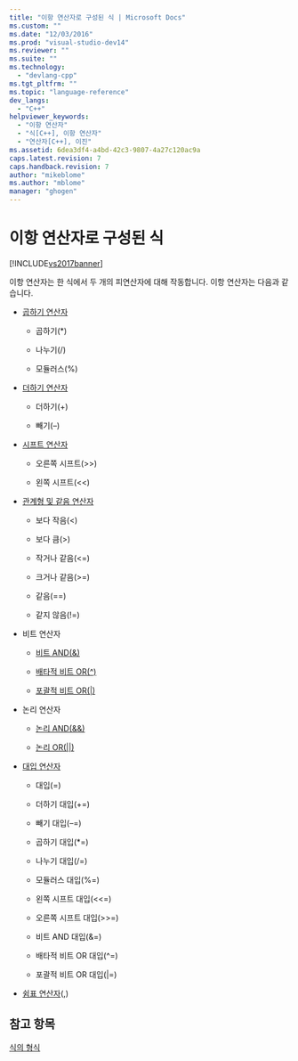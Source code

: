 ```yaml
---
title: "이항 연산자로 구성된 식 | Microsoft Docs"
ms.custom: ""
ms.date: "12/03/2016"
ms.prod: "visual-studio-dev14"
ms.reviewer: ""
ms.suite: ""
ms.technology: 
  - "devlang-cpp"
ms.tgt_pltfrm: ""
ms.topic: "language-reference"
dev_langs: 
  - "C++"
helpviewer_keywords: 
  - "이항 연산자"
  - "식[C++], 이항 연산자"
  - "연산자[C++], 이진"
ms.assetid: 6dea3df4-a4bd-42c3-9807-4a27c120ac9a
caps.latest.revision: 7
caps.handback.revision: 7
author: "mikeblome"
ms.author: "mblome"
manager: "ghogen"
---
```

# 이항 연산자로 구성된 식
[!INCLUDE[vs2017banner](../assembler/inline/includes/vs2017banner.md)]

이항 연산자는 한 식에서 두 개의 피연산자에 대해 작동합니다.  이항 연산자는 다음과 같습니다.  
  
-   [곱하기 연산자](../cpp/multiplicative-operators-and-the-modulus-operator.md)  
  
    -   곱하기\(\*\)  
  
    -   나누기\(\/\)  
  
    -   모듈러스\(%\)  
  
-   [더하기 연산자](../cpp/additive-operators-plus-and.md)  
  
    -   더하기\(\+\)  
  
    -   빼기\(–\)  
  
-   [시프트 연산자](../cpp/left-shift-and-right-shift-operators-input-and-output.md)  
  
    -   오른쪽 시프트\(\>\>\)  
  
    -   왼쪽 시프트\(\<\<\)  
  
-   [관계형 및 같음 연산자](../cpp/relational-operators-equal-and-equal.md)  
  
    -   보다 작음\(\<\)  
  
    -   보다 큼\(\>\)  
  
    -   작거나 같음\(\<\=\)  
  
    -   크거나 같음\(\>\=\)  
  
    -   같음\(\=\=\)  
  
    -   같지 않음\(\!\=\)  
  
-   비트 연산자  
  
    -   [비트 AND\(&\)](../cpp/bitwise-and-operator-amp.md)  
  
    -   [배타적 비트 OR\(^\)](../cpp/bitwise-exclusive-or-operator-hat.md)  
  
    -   [포괄적 비트 OR\(&#124;\)](../cpp/bitwise-inclusive-or-operator-pipe.md)  
  
-   논리 연산자  
  
    -   [논리 AND\(&&\)](../cpp/logical-and-operator-amp-amp.md)  
  
    -   [논리 OR\(&#124;&#124;\)](../cpp/logical-or-operator-pipe-pipe.md)  
  
-   [대입 연산자](../cpp/assignment-operators.md)  
  
    -   대입\(\=\)  
  
    -   더하기 대입\(\+\=\)  
  
    -   빼기 대입\(–\=\)  
  
    -   곱하기 대입\(\*\=\)  
  
    -   나누기 대입\(\/\=\)  
  
    -   모듈러스 대입\(%\=\)  
  
    -   왼쪽 시프트 대입\(\<\<\=\)  
  
    -   오른쪽 시프트 대입\(\>\>\=\)  
  
    -   비트 AND 대입\(&\=\)  
  
    -   배타적 비트 OR 대입\(^\=\)  
  
    -   포괄적 비트 OR 대입\(&#124;\=\)  
  
-   [쉼표 연산자](../cpp/comma-operator.md)\(,\)  
  
## 참고 항목  
 [식의 형식](../cpp/types-of-expressions.md)
